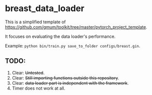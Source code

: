 # breast_data_loader

This is a simplified template of https://github.com/gmum/toolkit/tree/master/pytorch_project_template. 

It focuses on evaluating the data loader's performance.

Example: ``python bin/train.py save_to_folder configs/breast.gin``.


## TODO:

1. Clear: ~~Untested~~.
2. Clear: ~~Still importing functions outside this repository~~.
3. Clear: ~~data loader part is independent with the framework~~.
4. Timer does not work at all.  
